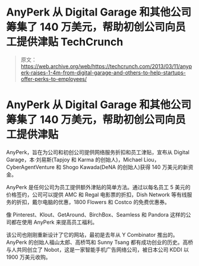 # AnyPerk 从 Digital Garage 和其他公司筹集了 140 万美元，帮助初创公司向员工提供津贴 TechCrunch

> 原文：<https://web.archive.org/web/https://techcrunch.com/2013/03/11/anyperk-raises-1-4m-from-digital-garage-and-others-to-help-startups-offer-perks-to-employees/>

# AnyPerk 从 Digital Garage 和其他公司筹集了 140 万美元，帮助初创公司向员工提供津贴

AnyPerk，旨在为公司和初创公司提供网络服务折扣和员工津贴，宣布从 Digital Garage，本·刘易斯(Tapjoy 和 Karma 的创始人)，Michael Liou，CyberAgentVenture 和 Shogo Kawada(DeNA 的创始人)获得 140 万美元的新资金。

AnyPerk 是任何公司为员工提供额外津贴的简单方法。通过以每名员工 5 美元的价格签约，公司可以提供 AMC 和 Regal 电影票的折扣，Dish Network 等有线服务的折扣，戴尔电脑的优惠，1800 Flowers 和 Costco 的免费优惠券。

像 Pinterest、Klout、GetAround、BirchBox、Seamless 和 Pandora 这样的公司都在使用 AnyPerk 来提高员工福利。

该公司也刚刚重新设计了它的网站，最初是去年从 Y Combinator 推出的。AnyPerk 的创始人福山太郎、高桥笃和 Sunny Tsang 都有成功创业的历史。高桥与人共同创立了 Nobot，这是一家智能手机广告网络公司，被日本公司 KDDI 以 1900 万美元收购。